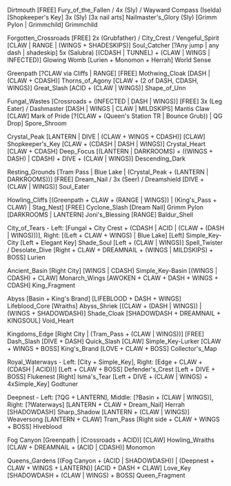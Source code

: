 Dirtmouth
  [FREE]                      Fury_of_the_Fallen / 4x (Sly) / Wayward Compass (Iselda)
  [Shopkeeper's Key]          3x (Sly)
  [3x nail arts]              Nailmaster's_Glory (Sly)
  [Grimm Pylon | Grimmchild]  Grimmchild

Forgotten_Crossroads
  [FREE]                                          2x (Grubfather) / City_Crest / Vengeful_Spirit
  [CLAW | RANGE | (WINGS + SHADESKIPS)]           Soul_Catcher
  [?Any jump | any dash | shadeskip]              5x (Salubra)
  [(CDASH | TUNNEL) + (CLAW | WINGS | INFECTED)]  Glowing Womb
  [Lurien + Monomon + Herrah]                     World Sense

Greenpath [?CLAW via Cliffs | RANGE]
  [FREE]                              Mothwing_Cloak
  [DASH | (CLAW + CDASH)]             Thorns_of_Agony
  [CLAW + (2 of DASH, CDASH, WINGS)]  Great_Slash
  [ACID + (CLAW | WINGS)]             Shape_of_Unn

Fungal_Wastes [Crossroads + (INFECTED | DASH | WINGS)]
  [FREE]                                                    3x (Leg Eater) / Dashmaster
  [DASH | WINGS | CLAW | MILDSKIPS]                         Mantis Claw
  [CLAW]                                                    Mark of Pride
  [?(CLAW + (Queen's Station TR | Bounce Grub)) | QG Drop]  Spore_Shroom

Crystal_Peak [LANTERN | DIVE | (CLAW + WINGS + CDASH)]
  [CLAW]                                                                     Shopkeeper's_Key
  [CLAW + (CDASH | DASH | WINGS)]                                            Crystal_Heart
  [CLAW + CDASH]                                                             Deep_Focus
  [(LANTERN | DARKROOMS) + ((WINGS + DASH) | CDASH) + DIVE + (CLAW | WINGS)] Descending_Dark

Resting_Grounds [Tram Pass | Blue Lake | (Crystal_Peak + (LANTERN | DARKROOMS))]
  [FREE]                  Dream_Nail / 3x (Seer) / Dreamshield
  [DIVE + (CLAW | WINGS)] Soul_Eater

Howling_Cliffs [(Greenpath + CLAW + (RANGE | WINGS)) | (King's_Pass + CLAW) | Stag_Nest]
  [FREE]                Cyclone_Slash
  [Dream Nail]          Grimm Pylon
  [DARKROOMS | LANTERN] Joni's_Blessing
  [RANGE]               Baldur_Shell

City_of_Tears - Left: [Fungal + City Crest + (CDASH | ACID | (CLAW + (DASH | WINGS)))], Right: [(Left + CLAW + WINGS) | Blue Lake]
  [Left]                                                  Simple_Key-City
  [Left + Elegant Key]                                    Shade_Soul
  [Left + (CLAW | WINGS)]                                 Spell_Twister / Desolate_Dive
  [Right + CLAW + DREAMNAIL + (WINGS | MILDSKIPS) + BOSS] Lurien

Ancient_Basin [Right City]
  [WINGS | CDASH]                         Simple_Key-Basin
  [(WINGS | CDASH) + CLAW]                Monarch_Wings
  [AWOKEN + CLAW + DASH + WINGS + CDASH]  King_Fragment

Abyss [Basin + King's Brand]
  [LIFEBLOOD + DASH + WINGS]                        Lifeblood_Core
  [Wraiths]                                         Abyss_Shriek
  [(CLAW + (DASH | WINGS)) | (WINGS + SHADOWDASH)]  Shade_Cloak
  [SHADOWDASH + DREAMNAIL + KINGSOUL]               Void_Heart

Kingdoms_Edge [Right City | (Tram_Pass + (CLAW | WINGS))]
  [FREE]                Dash_Slash
  [DIVE + DASH]         Quick_Slash
  [CLAW]                Simple_Key-Lurker
  [CLAW + WINGS + BOSS] King's_Brand
  [LOVE + CLAW + BOSS]  Collector's_Map

Royal_Waterways - Left: [City + Simple_Key], Right: [Edge + CLAW + (CDASH | ACID))]
  [Left + CLAW + BOSS]                          Defender's_Crest
  [Left + DIVE + BOSS]                          Flukenest
  [Right]                                       Isma's_Tear
  [Left + DIVE + (CLAW | WINGS) + 4xSimple_Key] Godtuner

Deepnest - Left: [?QG + LANTERN], Middle: [?Basin + (CLAW | WINGS)], Right: [?Waterways]
  [LANTERN + CLAW + Dream_Nail]           Herrah
  [SHADOWDASH]                            Sharp_Shadow
  [LANTERN + (CLAW | WINGS)]              Weaversong
  [LANTERN + CLAW]                        Tram_Pass
  [Right side + CLAW + WINGS + BOSS]  Hiveblood

Fog Canyon [Greenpath | (Crossroads + ACID)]
  [CLAW]                              Howling_Wraiths
  [CLAW + DREAMNAIL + (ACID | CDASH)] Monomon

Queens_Gardens [(Fog Canyon + (ACID | SHADOWDASH)) | (Deepnest + CLAW + WINGS + LANTERN)]
  [ACID + DASH + CLAW]                  Love_Key
  [SHADOWDASH + (CLAW | WINGS) + BOSS]  Queen_Fragment
